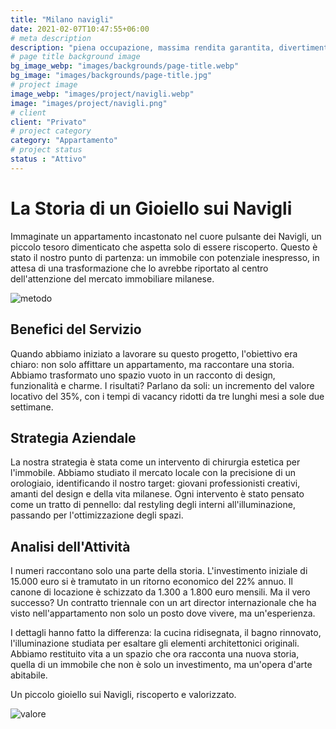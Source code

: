```yaml
---
title: "Milano navigli"
date: 2021-02-07T10:47:55+06:00
# meta description
description: "piena occupazione, massima rendita garantita, divertimento accoglienza"
# page title background image
bg_image_webp: "images/backgrounds/page-title.webp"
bg_image: "images/backgrounds/page-title.jpg"
# project image
image_webp: "images/project/navigli.webp"
image: "images/project/navigli.png"
# client
client: "Privato"
# project category
category: "Appartamento"
# project status
status : "Attivo"
---
```


# La Storia di un Gioiello sui Navigli

Immaginate un appartamento incastonato nel cuore pulsante dei Navigli, un piccolo tesoro dimenticato che aspetta solo di essere riscoperto. Questo è stato il nostro punto di partenza: un immobile con potenziale inespresso, in attesa di una trasformazione che lo avrebbe riportato al centro dell'attenzione del mercato immobiliare milanese.

![metodo](images/project/navigli-info-1.png)


## Benefici del Servizio
Quando abbiamo iniziato a lavorare su questo progetto, l'obiettivo era chiaro: non solo affittare un appartamento, ma raccontare una storia. Abbiamo trasformato uno spazio vuoto in un racconto di design, funzionalità e charme. I risultati? Parlano da soli: un incremento del valore locativo del 35%, con i tempi di vacancy ridotti da tre lunghi mesi a sole due settimane.

## Strategia Aziendale
La nostra strategia è stata come un intervento di chirurgia estetica per l'immobile. Abbiamo studiato il mercato locale con la precisione di un orologiaio, identificando il nostro target: giovani professionisti creativi, amanti del design e della vita milanese. Ogni intervento è stato pensato come un tratto di pennello: dal restyling degli interni all'illuminazione, passando per l'ottimizzazione degli spazi.

## Analisi dell'Attività
I numeri raccontano solo una parte della storia. L'investimento iniziale di 15.000 euro si è tramutato in un ritorno economico del 22% annuo. Il canone di locazione è schizzato da 1.300 a 1.800 euro mensili. Ma il vero successo? Un contratto triennale con un art director internazionale che ha visto nell'appartamento non solo un posto dove vivere, ma un'esperienza.

I dettagli hanno fatto la differenza: la cucina ridisegnata, il bagno rinnovato, l'illuminazione studiata per esaltare gli elementi architettonici originali. Abbiamo restituito vita a un spazio che ora racconta una nuova storia, quella di un immobile che non è solo un investimento, ma un'opera d'arte abitabile.

Un piccolo gioiello sui Navigli, riscoperto e valorizzato.

![valore](images/project/navigli-info-2.png)
